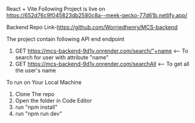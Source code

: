 React + Vite
Following Project is live on https://652d76c9f045823db2580c8a--meek-gecko-77d61b.netlify.app/

Backend Repo Link-https://github.com/Worriedhenry/MCS-backend

The project contain following API end endpoint
  1) GET https://mcs-backend-9d1v.onrender.com/search/"+name <-- To search for user with attribute "name"
  2) GET https://mcs-backend-9d1v.onrender.com/searchAll  <-- To get all the user's name

To run on Your Local Machine
  1) Clone The repo
  2) Open the folder in Code Editor
  3) run "npm install"
  4) run "npm run dev"
